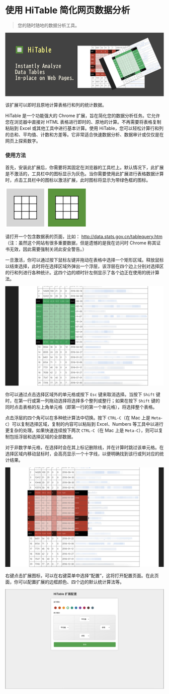 使用 HiTable 简化网页数据分析
===

> 您的随时随地的数据分析工具。

![](docs/assets/tile-1.png)

该扩展可以即时且原地计算表格行和列的统计数据。

HiTable 是一个功能强大的 Chrome 扩展，旨在简化您的数据分析任务。它允许您在浏览器中直接对 HTML 表格进行即时的、原地的计算。不再需要将表格复制粘贴到 Excel 或其他工具中进行基本计算。使用 HiTable，您可以轻松计算行和列的总和、平均值、计数和方差等。它非常适合快速数据分析、数据审计或仅仅是在网页上探索数字。

### 使用方法

首先，安装此扩展后，你需要将其固定在浏览器的工具栏上。默认情况下，此扩展是不激活的，工具栏中的图标显示为灰色。当你需要使用此扩展进行表格数据计算时，点击工具栏中的图标以激活扩展，此时图标将显示为带绿色框的图标。

![](src/assets/inactive.png)
![](src/assets/active.png)

请打开一个包含数据表的页面，比如：
http://data.stats.gov.cn/tablequery.htm （注：虽然这个网站有很多重要数据，但是遗憾的是我在访问时 Chrome 称其证书无效，因此需要强制关闭此安全警告。）

一旦激活，你可以通过按下鼠标左键并拖动在表格中选择一个矩形区域。释放鼠标以结束选择，此时将在选择区域外弹出一个浮层，该浮层在四个边上分别对选择区的行和列进行各种统计。这四个边的顺时针左侧显示了各个边正在使用的统计算法。

![](docs/assets/screenshot-1.png)

你可以通过点击选择区域外的单元格或按下 `Esc` 键来取消选择。当按下 `Shift` 键时，在第一行或第一列拖动选择将选择多个整列或整行；如果在按下 `Shift` 键的同时点击表格的左上角单元格（即第一行的第一个单元格），将选择整个表格。

点击浮层的四个角可以在多种统计算法中切换。按下 `CTRL-C`（在 Mac 上是 `Meta-C`）可以复制选择区域，复制的内容可以粘贴到 Excel、Numbers 等工具中以进行更复杂的处理。如果快速连续按下两次 `CTRL-C`（在 Mac 上是 `Meta-C`），则可以复制包括浮层和选择区域的全部数据。

对于非数字单元格，在选择时会在其上标记删除线，并在计算时跳过该单元格。在选择区域内移动鼠标时，会高亮显示一个十字线，以便明确找到该行或列对应的统计结果。

![](docs/assets/screenshot-2.png)

右键点击扩展图标，可以在右键菜单中选择“配置”，这将打开配置页面。在此页面，你可以配置扩展的边框颜色、四个边的默认统计算法等。

![](docs/assets/config-zh_CN.png)
